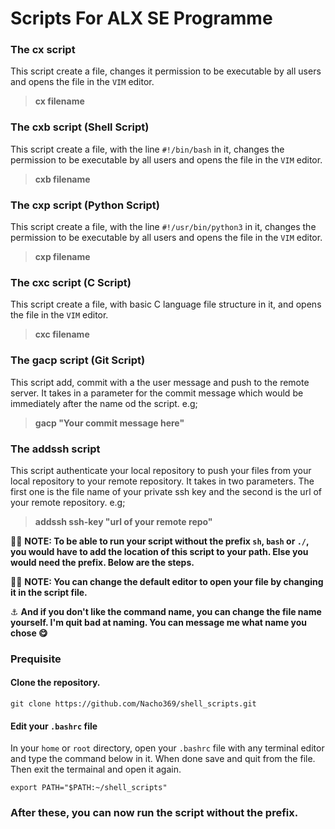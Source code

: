 # Scripts For ALX SE Programme

### The **cx** script
This script create a file, changes it permission to be executable by all users and opens the file in the `VIM` editor.

> **cx filename**

### The **cxb** script (Shell Script)
This script create a file, with the line `#!/bin/bash` in it, changes the permission to be executable by all users and opens the file in the `VIM` editor.

> **cxb filename**

### The **cxp** script (Python Script)
This script create a file, with the line `#!/usr/bin/python3` in it, changes the permission to be executable by all users and opens the file in the `VIM` editor.

> **cxp filename**

### The **cxc** script (C Script)
This script create a file, with basic C language file structure in it, and opens the file in the `VIM` editor.

> **cxc filename**

### The **gacp** script (Git Script)
This script add, commit with a the user message and push to the remote server. It takes in a parameter for the commit message which would be immediately after the name od the script. e.g;

> **gacp  "Your commit message here"**

### The **addssh** script
This script authenticate your local repository to push your files from your local repository to your remote repository. It takes in two parameters. The first one is the file name of your private ssh key and the second is the url of your remote repository. e.g;

> **addssh  ssh-key  "url of your remote repo"**

:round_pushpin::round_pushpin: **NOTE: To be able to run your script without the prefix `sh`, `bash` or `./`, you would have to add the location of this script to your path. Else you would need the prefix. Below are the steps.**

:round_pushpin::round_pushpin: **NOTE: You can change the default editor to open your file by changing it in the script file.**

:anchor: **And if you don't like the command name, you can change the file name yourself. I'm quit bad at naming. You can message me what name you chose :yum:**

### Prequisite
#### Clone the repository.
```
git clone https://github.com/Nacho369/shell_scripts.git
```
#### Edit your `.bashrc` file

In your `home` or `root` directory, open your `.bashrc` file with any terminal editor and type the command below in it. When done save and quit from the file. Then exit the termainal and open it again.
```
export PATH="$PATH:~/shell_scripts"
```
### After these, you can now run the script without the prefix.
